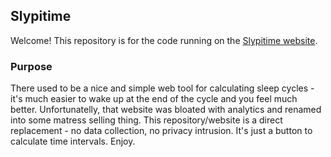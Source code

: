 ## Slypitime
Welcome! This repository is for the code running on the [Slypitime website](https://slypitime.com). 

### Purpose
There used to be a nice and simple web tool for calculating sleep cycles - it's much easier to wake up at the end of the cycle and you feel much better. Unfortunatelly, that website was bloated with analytics and renamed into some matress selling thing. This repository/website is a direct replacement - no data collection, no privacy intrusion. It's just a button to calculate time intervals. Enjoy.
